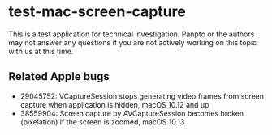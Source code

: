 # test-mac-screen-capture
This is a test application for technical investigation.
Panpto or the authors may not answer any questions if you are not actively working on this topic with us at this time.

## Related Apple bugs
- 29045752: VCaptureSession stops generating video frames from screen capture when application is hidden, macOS 10.12 and up
- 38559904: Screen capture by AVCaptureSession becomes broken (pixelation) if the screen is zoomed, macOS 10.13

